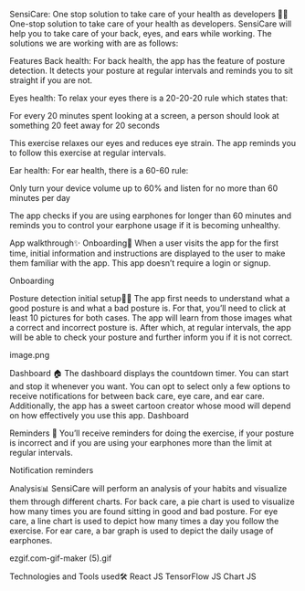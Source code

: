 SensiCare: One stop solution to take care of your health as developers 👩‍💻
One-stop solution to take care of your health as developers. SensiCare will help you to take care of your back, eyes, and ears while working. The solutions we are working with are as follows:

Features
Back health:
For back health, the app has the feature of posture detection. It detects your posture at regular intervals and reminds you to sit straight if you are not.

Eyes health:
To relax your eyes there is a 20-20-20 rule which states that:

For every 20 minutes spent looking at a screen, a person should look at something 20 feet away for 20 seconds

This exercise relaxes our eyes and reduces eye strain. The app reminds you to follow this exercise at regular intervals.

Ear health:
For ear health, there is a 60-60 rule:

Only turn your device volume up to 60% and listen for no more than 60 minutes per day

The app checks if you are using earphones for longer than 60 minutes and reminds you to control your earphone usage if it is becoming unhealthy.

App walkthrough✨
Onboarding👋
When a user visits the app for the first time, initial information and instructions are displayed to the user to make them familiar with the app. This app doesn’t require a login or signup.

Onboarding

Posture detection initial setup🧍‍♂️
The app first needs to understand what a good posture is and what a bad posture is. For that, you’ll need to click at least 10 pictures for both cases. The app will learn from those images what a correct and incorrect posture is. After which, at regular intervals, the app will be able to check your posture and further inform you if it is not correct.

image.png

Dashboard 🏠
The dashboard displays the countdown timer. You can start and stop it whenever you want. You can opt to select only a few options to receive notifications for between back care, eye care, and ear care. Additionally, the app has a sweet cartoon creator whose mood will depend on how effectively you use this app. Dashboard

Reminders 🔔
You’ll receive reminders for doing the exercise, if your posture is incorrect and if you are using your earphones more than the limit at regular intervals.

Notification reminders

Analysis📊
SensiCare will perform an analysis of your habits and visualize them through different charts. For back care, a pie chart is used to visualize how many times you are found sitting in good and bad posture. For eye care, a line chart is used to depict how many times a day you follow the exercise. For ear care, a bar graph is used to depict the daily usage of earphones.

ezgif.com-gif-maker (5).gif

Technologies and Tools used🛠
React JS
TensorFlow JS
Chart JS
